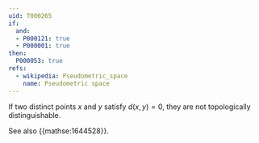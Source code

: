 ```yaml
---
uid: T000265
if:
  and:
  - P000121: true
  - P000001: true
then:
  P000053: true
refs:
  - wikipedia: Pseudometric_space
    name: Pseudometric space
---
```


If two distinct points $x$ and $y$ satisfy $d(x,y)=0$, they are not topologically distinguishable.

See also {{mathse:1644528}}.
